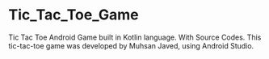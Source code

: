 # Tic_Tac_Toe_Game

Tic Tac Toe  Android Game built in Kotlin language. With Source Codes. This tic-tac-toe game was developed by Muhsan Javed, using Android Studio.
